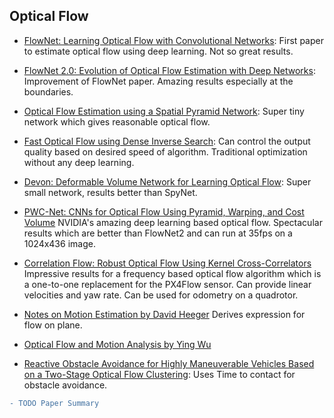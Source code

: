 ## Optical Flow
- [FlowNet: Learning Optical Flow with Convolutional Networks](https://arxiv.org/abs/1504.06852): First paper to estimate optical flow using deep learning. Not so great results.

- [FlowNet 2.0: Evolution of Optical Flow Estimation with Deep Networks](https://arxiv.org/abs/1612.01925):  Improvement of FlowNet paper. Amazing results especially at the boundaries.

- [Optical Flow Estimation using a Spatial Pyramid Network](https://arxiv.org/abs/1611.00850): Super tiny network which gives reasonable optical flow.

- [Fast Optical Flow using Dense Inverse Search](https://arxiv.org/abs/1704.07813): Can control the output quality based on desired speed of algorithm. Traditional optimization without any deep learning.

- [Devon: Deformable Volume Network for Learning Optical Flow](https://arxiv.org/abs/1802.07351): Super small network, results better than SpyNet.

- [PWC-Net: CNNs for Optical Flow Using Pyramid, Warping, and Cost Volume](https://arxiv.org/abs/1709.02371) NVIDIA's amazing deep learning based optical flow. Spectacular results which are better than FlowNet2 and can run at 35fps on a 1024x436 image.
- [Correlation Flow: Robust Optical Flow Using Kernel Cross-Correlators](https://arxiv.org/abs/1802.07078) Impressive results for a frequency based optical flow algorithm which is a one-to-one replacement for the PX4Flow sensor. Can provide linear velocities and yaw rate. Can be used for odometry on a quadrotor.

- [Notes on Motion Estimation by David Heeger](http://www.cns.nyu.edu/~david/handouts/motion.pdf) Derives expression for flow on plane.

- [Optical Flow and Motion Analysis by Ying Wu](http://www.ece.northwestern.edu/~yingwu/teaching/EECS432/Notes/optical_flow.pdf) 

- [Reactive Obstacle Avoidance for Highly Maneuverable Vehicles Based on a Two-Stage Optical Flow Clustering](https://ieeexplore.ieee.org/stamp/stamp.jsp?tp=&arnumber=7782362): Uses Time to contact for obstacle avoidance. 
```diff
- TODO Paper Summary
```
